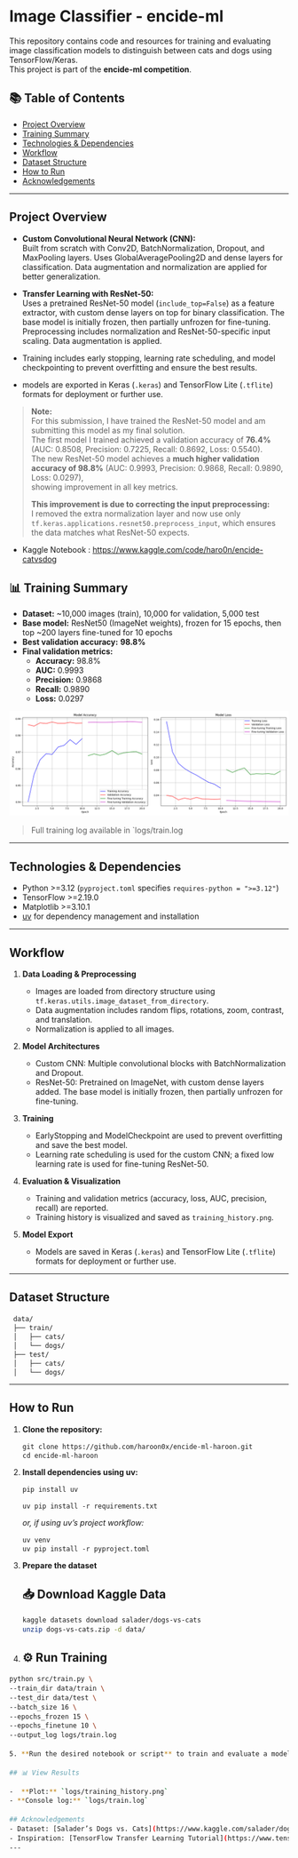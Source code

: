 
# Image Classifier - encide-ml
This repository contains code and resources for training and evaluating image classification models to distinguish between cats and dogs using TensorFlow/Keras.  
This project is part of the **encide-ml competition**.

## 📚 Table of Contents
- [Project Overview](#project-overview)
- [Training Summary](#-training-summary)
- [Technologies & Dependencies](#technologies--dependencies)
- [Workflow](#workflow)
- [Dataset Structure](#dataset-structure)
- [How to Run](#how-to-run)
- [Acknowledgements](#acknowledgements)
---

## Project Overview

- **Custom Convolutional Neural Network (CNN):**  
    Built from scratch with Conv2D, BatchNormalization, Dropout, and MaxPooling layers. Uses GlobalAveragePooling2D and dense layers for classification. Data augmentation and normalization are applied for better generalization.

- **Transfer Learning with ResNet-50:**  
    Uses a pretrained ResNet-50 model (`include_top=False`) as a feature extractor, with custom dense layers on top for binary classification. The base model is initially frozen, then partially unfrozen for fine-tuning. Preprocessing includes normalization and ResNet-50-specific input scaling. Data augmentation is applied.
- Training includes early stopping, learning rate scheduling, and model checkpointing to prevent overfitting and ensure the best results.
- models are exported in Keras (`.keras`) and TensorFlow Lite (`.tflite`) formats for deployment or further use.

> **Note:**  
> For this submission, I have trained the ResNet-50 model and am submitting this model as my final solution.  
> The first model I trained achieved a validation accuracy of **76.4%** (AUC: 0.8508, Precision: 0.7225, Recall: 0.8692, Loss: 0.5540).  
> The new ResNet-50 model achieves a **much higher validation accuracy of 98.8%** (AUC: 0.9993, Precision: 0.9868, Recall: 0.9890, Loss: 0.0297),  
> showing improvement in all key metrics.  
>
> **This improvement is due to correcting the input preprocessing:**  
> I removed the extra normalization layer and now use only `tf.keras.applications.resnet50.preprocess_input`, which ensures the data matches what ResNet-50 expects.

- Kaggle Notebook : https://www.kaggle.com/code/haro0n/encide-catvsdog

## 📊 Training Summary

- **Dataset:** ~10,000 images (train), 10,000 for validation, 5,000 test
- **Base model:** ResNet50 (ImageNet weights), frozen for 15 epochs, then top ~200 layers fine-tuned for 10 epochs  
- **Best validation accuracy:** **98.8%**  
- **Final validation metrics:**  
  - **Accuracy:** 98.8%  
  - **AUC:** 0.9993  
  - **Precision:** 0.9868  
  - **Recall:** 0.9890  
  - **Loss:** 0.0297  


![Training History](/logs/training_history.png)

> Full training log available in `logs/train.log


---
## Technologies & Dependencies

- Python >=3.12 (`pyproject.toml` specifies `requires-python = ">=3.12"`)
- TensorFlow >=2.19.0
- Matplotlib >=3.10.1
- [uv](https://github.com/astral-sh/uv) for dependency management and installation

---

## Workflow

1. **Data Loading & Preprocessing**
   - Images are loaded from directory structure using `tf.keras.utils.image_dataset_from_directory`.
   - Data augmentation includes random flips, rotations, zoom, contrast, and translation.
   - Normalization is applied to all images.

2. **Model Architectures**
   - Custom CNN: Multiple convolutional blocks with BatchNormalization and Dropout.
   - ResNet-50: Pretrained on ImageNet, with custom dense layers added. The base model is initially frozen, then partially unfrozen for fine-tuning.

3. **Training**
   - EarlyStopping and ModelCheckpoint are used to prevent overfitting and save the best model.
   - Learning rate scheduling is used for the custom CNN; a fixed low learning rate is used for fine-tuning ResNet-50.

4. **Evaluation & Visualization**
   - Training and validation metrics (accuracy, loss, AUC, precision, recall) are reported.
   - Training history is visualized and saved as `training_history.png`.

5. **Model Export**
   - Models are saved in Keras (`.keras`) and TensorFlow Lite (`.tflite`) formats for deployment or further use.

---

## Dataset Structure
  ```
   data/
   ├── train/
   │   ├── cats/
   │   └── dogs/
   ├── test/
   │   ├── cats/
   │   └── dogs/
   ```

---

## How to Run

1. **Clone the repository:**
    ```
    git clone https://github.com/haroon0x/encide-ml-haroon.git
    cd encide-ml-haroon
    ```

2. **Install dependencies using uv:**
    
    ```
    pip install uv
    ```

    ```
    uv pip install -r requirements.txt
    ```
    _or, if using uv’s project workflow:_
    ```
    uv venv
    uv pip install -r pyproject.toml
    ```

3. **Prepare the dataset** 
   ## 📥 Download Kaggle Data
   
   ```bash
   kaggle datasets download salader/dogs-vs-cats
   unzip dogs-vs-cats.zip -d data/

4.   ## ⚙️ Run Training

   ```bash
   python src/train.py \
   --train_dir data/train \
   --test_dir data/test \
   --batch_size 16 \
   --epochs_frozen 15 \
   --epochs_finetune 10 \
   --output_log logs/train.log

5. **Run the desired notebook or script** to train and evaluate a model.
   
   ## 📊 View Results

   -  **Plot:** `logs/training_history.png`  
   - **Console log:** `logs/train.log`

## Acknowledgements
- Dataset: [Salader’s Dogs vs. Cats](https://www.kaggle.com/salader/dogs-vs-cats)  
- Inspiration: [TensorFlow Transfer Learning Tutorial](https://www.tensorflow.org/tutorials/images/transfer_learning)  
---




